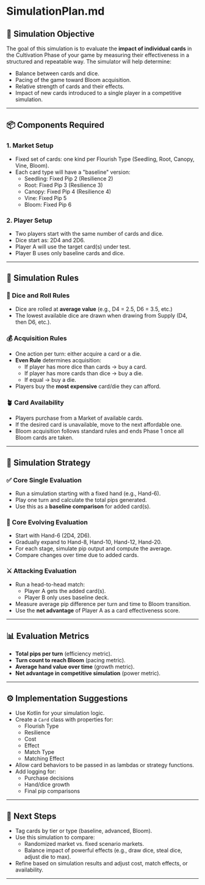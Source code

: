 
# SimulationPlan.md

## 🎯 Simulation Objective

The goal of this simulation is to evaluate the **impact of individual cards** in the Cultivation Phase of your game by measuring their effectiveness in a structured and repeatable way. The simulator will help determine:

- Balance between cards and dice.
- Pacing of the game toward Bloom acquisition.
- Relative strength of cards and their effects.
- Impact of new cards introduced to a single player in a competitive simulation.

---

## 📦 Components Required

### 1. **Market Setup**
- Fixed set of cards: one kind per Flourish Type (Seedling, Root, Canopy, Vine, Bloom).
- Each card type will have a "baseline" version:
  - Seedling: Fixed Pip 2 (Resilience 2)
  - Root: Fixed Pip 3 (Resilience 3)
  - Canopy: Fixed Pip 4 (Resilience 4)
  - Vine: Fixed Pip 5
  - Bloom: Fixed Pip 6

### 2. **Player Setup**
- Two players start with the same number of cards and dice.
- Dice start as: 2D4 and 2D6.
- Player A will use the target card(s) under test.
- Player B uses only baseline cards and dice.

---

## 🧠 Simulation Rules

### 🎲 Dice and Roll Rules
- Dice are rolled at **average value** (e.g., D4 = 2.5, D6 = 3.5, etc.)
- The lowest available dice are drawn when drawing from Supply (D4, then D6, etc.).

### 💰 Acquisition Rules
- One action per turn: either acquire a card or a die.
- **Even Rule** determines acquisition:
  - If player has more dice than cards → buy a card.
  - If player has more cards than dice → buy a die.
  - If equal → buy a die.
- Players buy the **most expensive** card/die they can afford.

### 🪴 Card Availability
- Players purchase from a Market of available cards.
- If the desired card is unavailable, move to the next affordable one.
- Bloom acquisition follows standard rules and ends Phase 1 once all Bloom cards are taken.

---

## 🔁 Simulation Strategy

### ✅ Core Single Evaluation
- Run a simulation starting with a fixed hand (e.g., Hand-6).
- Play one turn and calculate the total pips generated.
- Use this as a **baseline comparison** for added card(s).

### 🔄 Core Evolving Evaluation
- Start with Hand-6 (2D4, 2D6).
- Gradually expand to Hand-8, Hand-10, Hand-12, Hand-20.
- For each stage, simulate pip output and compute the average.
- Compare changes over time due to added cards.

### ⚔️ Attacking Evaluation
- Run a head-to-head match:
  - Player A gets the added card(s).
  - Player B only uses baseline deck.
- Measure average pip difference per turn and time to Bloom transition.
- Use the **net advantage** of Player A as a card effectiveness score.

---

## 📊 Evaluation Metrics

- **Total pips per turn** (efficiency metric).
- **Turn count to reach Bloom** (pacing metric).
- **Average hand value over time** (growth metric).
- **Net advantage in competitive simulation** (power metric).

---

## ⚙️ Implementation Suggestions

- Use Kotlin for your simulation logic.
- Create a `Card` class with properties for:
  - Flourish Type
  - Resilience
  - Cost
  - Effect
  - Match Type
  - Matching Effect
- Allow card behaviors to be passed in as lambdas or strategy functions.
- Add logging for:
  - Purchase decisions
  - Hand/dice growth
  - Final pip comparisons

---

## 🧪 Next Steps

- Tag cards by tier or type (baseline, advanced, Bloom).
- Use this simulation to compare:
  - Randomized market vs. fixed scenario markets.
  - Balance impact of powerful effects (e.g., draw dice, steal dice, adjust die to max).
- Refine based on simulation results and adjust cost, match effects, or availability.

---
